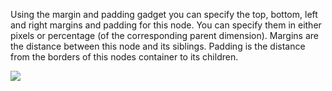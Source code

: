 Using the margin and padding gadget you can specify the top, bottom, left and right margins and padding for this node. You can specify them in either pixels or percentage (of the corresponding parent dimension). Margins are the distance between this node and its siblings. Padding is the distance from the borders of this nodes container to its children.

<div class="ndl-images">
    <img src="/nodes/visual/margin-and-padding.png" class="ndl-image small"></img>  
</div>